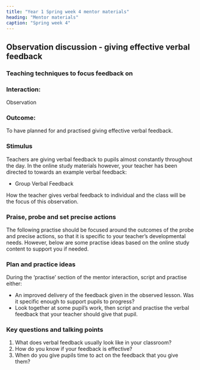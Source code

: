 ```yaml
---
title: "Year 1 Spring week 4 mentor materials"
heading: "Mentor materials"
caption: "Spring week 4"
---
```


## Observation discussion - giving effective verbal feedback

### Teaching techniques to focus feedback on

### Interaction:

Observation

### Outcome:

To have planned for and practised giving effective verbal feedback.

### Stimulus

Teachers are giving verbal feedback to pupils almost constantly throughout the day. In the online study materials however, your teacher has been directed to towards an example verbal feedback:

- Group Verbal Feedback

How the teacher gives verbal feedback to individual and the class will be the focus of this observation.

### Praise, probe and set precise actions

The following practise should be focused around the outcomes of the probe and precise actions, so that it is specific to your teacher’s developmental needs. However, below are some practise ideas based on the online study content to support you if needed.

### Plan and practice ideas

During the ‘practise’ section of the mentor interaction, script and practise either:

- An improved delivery of the feedback given in the observed lesson. Was it specific enough to support pupils to progress?
- Look together at some pupil’s work, then script and practise the verbal feedback that your teacher should give that pupil.

### Key questions and talking points

1. What does verbal feedback usually look like in your classroom?
2. How do you know if your feedback is effective?
3. When do you give pupils time to act on the feedback that you give them?
